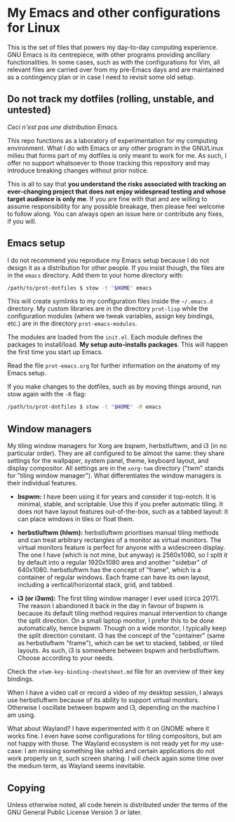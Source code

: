# My Emacs and other configurations for Linux

This is the set of files that powers my day-to-day computing experience.
GNU Emacs is its centrepiece, with other programs providing ancillary
functionalities.  In some cases, such as with the configurations for
Vim, all relevant files are carried over from my pre-Emacs days and are
maintained as a contingency plan or in case I need to revisit some old
setup.

## Do not track my dotfiles (rolling, unstable, and untested)

_Ceci n'est pas une distribution Emacs._

This repo functions as a laboratory of experimentation for my computing
environment.  What I do with Emacs or any other program in the GNU/Linux
milieu that forms part of my dotfiles is only meant to work for me.  As
such, I offer no support whatsoever to those tracking this repository
and may introduce breaking changes without prior notice.

This is all to say that **you understand the risks associated with
tracking an ever-changing project that does not enjoy widespread testing
and whose target audience is only me**.  If you are fine with that and
are willing to assume responsibility for any possible breakage, then
please feel welcome to follow along.  You can always open an issue here
or contribute any fixes, if you will.

## Emacs setup

I do not recommend you reproduce my Emacs setup because I do not
design it as a distribution for other people. If you insist though,
the files are in the `emacs` directory. Add them to your home
directory with:

```sh
/path/to/prot-dotfiles $ stow -t "$HOME" emacs
```

This will create symlinks to my configuration files inside the
`~/.emacs.d` directory.  My custom libraries are in the directory
`prot-lisp` while the configuration modules (where we tweak variables,
assign key bindings, etc.) are in the directory `prot-emacs-modules`.

The modules are loaded from the `init.el`.  Each module defines the
packages to install/load.  **My setup auto-installs packages**.  This
will happen the first time you start up Emacs.

Read the file `prot-emacs.org` for further information on the anatomy
of my Emacs setup.

If you make changes to the dotfiles, such as by moving things around,
run stow again with the `-R` flag:

```sh
/path/to/prot-dotfiles $ stow -t "$HOME" -R emacs
```

## Window managers

My tiling window managers for Xorg are bspwm, herbstluftwm, and i3 (in
no particular order). They are all configured to be almost the same:
they share settings for the wallpaper, system panel, theme, keyboard
layout, and display compositor. All settings are in the `xorg-twm`
directory ("twm" stands for "tiling window manager"). What
differentiates the window managers is their individual features.

+ **bspwm:** I have been using it for years and consider it top-notch.
  It is minimal, stable, and scriptable.  Use this if you prefer
  automatic tiling.  It does not have layout features out-of-the-box,
  such as a tabbed layout: it can place windows in tiles or float
  them.

+ **herbstluftwm (hlwm):** herbstluftwm prioritises manual tiling
  methods and can treat arbitrary rectangles of a monitor as virtual
  monitors.  The virtual monitors feature is perfect for anyone with a
  widescreen display.  The one I have (which is not mine, but anyway)
  is 2560x1080, so I split it by default into a regular 1920x1080 area
  and another "sidebar" of 640x1080.  herbstluftwm has the concept of
  "frame", which is a container of regular windows.  Each frame can
  have its own layout, including a vertical/horizontal stack, grid,
  and tabbed.

+ **i3 (or i3wm):** The first tiling window manager I ever used (circa
  2017).  The reason I abandoned it back in the day in favour of bspwm
  is because its default tiling method requires manual intervention to
  change the split direction.  On a small laptop monitor, I prefer
  this to be done automatically, hence bspwm.  Though on a wide
  monitor, I typically keep the split direction constant.  i3 has the
  concept of the "container" (same as herbstluftwm "frame"), which can
  be set to stacked, tabbed, or tiled layouts.  As such, i3 is
  somewhere between bspwm and herbstluftwm.  Choose according to your
  needs.

Check the `xtwm-key-binding-cheatsheet.md` file for an overview of
their key bindings.

When I have a video call or record a video of my desktop session, I
always use herbstluftwm because of its ability to support virtual
monitors.  Otherwise I oscillate between bspwm and i3, depending on
the machine I am using.

What about Wayland? I have experimented with it on GNOME where it
works fine. I even have some configurations for tiling compositors,
but am not happy with those. The Wayland ecosystem is not ready yet
for my use-case: I am missing something like sxhkd and certain
applications do not work properly on it, such screen sharing. I will
check again some time over the medium term, as Wayland seems
inevitable.

## Copying

Unless otherwise noted, all code herein is distributed under the terms
of the GNU General Public License Version 3 or later.
